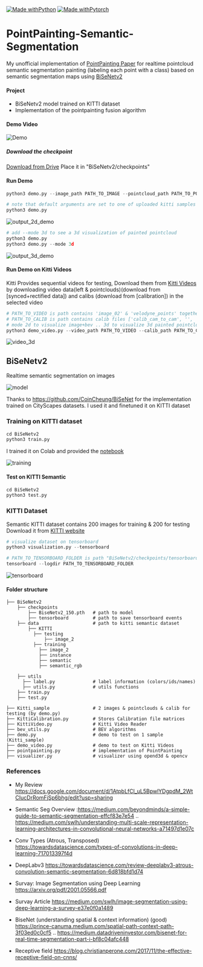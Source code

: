 [![Made withPython](https://img.shields.io/badge/Made%20with-python-407eaf?style=for-the-badge&logo=python)](https://www.python.org/)
[![Made withPytorch](https://img.shields.io/badge/Made%20with-pytorch-ee4c2c?style=for-the-badge&logo=pytorch)](https://www.pytorch.org/)
# PointPainting-Semantic-Segmentation

My unofficial implementation of [PointPainting Paper](https://arxiv.org/abs/1911.10150) for realtime pointcloud semantic segmentation painting (labeling each point with a class) based on semantic segmentation maps using [BiSeNetv2](https://arxiv.org/abs/1808.00897)

#### Project

- BiSeNetv2 model trained on KITTI dataset 
- Implementation of the pointpainting fusion algorithm

#### Demo Video
![Demo](images/video.gif)

##### Download the checkpoint
[Download from Drive](https://drive.google.com/file/d/10-WxqSmyFKW72_1D-2vwu7BzUFlCOwgb/view?usp=sharing)
Place it in "BiSeNetv2/checkpoints"

#### Run Demo
```python
python3 demo.py --image_path PATH_TO_IMAGE --pointcloud_path PATH_TO_POINTCLOUD --calib_path PATH_TO_CALIB --weights_path PATH_TO_MODEL_WEIGHTS

# note that default arguments are set to one of uploaded kitti samples so you can run it as
python3 demo.py
```
![output_2d_demo](images/2d.png)

```python
# add --mode 3d to see a 3d visualization of painted pointcloud
python3 demo.py
python3 demo.py --mode 3d
```
![output_3d_demo](images/3d.gif)


#### Run Demo on Kitti Videos
Kitti Provides sequential videos for testing, Download them from [Kitti Videos]() by downloading video data(left & pointclouds)(download from [synced+rectified data]) and calibs (download from [calibration])
in the selected video


```python
# PATH_TO_VIDEO is path contains 'image_02' & 'velodyne_points' together
# PATH_TO_CALIB is path contains calib files ['calib_cam_to_cam', '', '']
# mode 2d to visualize image+bev .. 3d to visualize 3d painted pointcloud
python3 demo_video.py --video_path PATH_TO_VIDEO --calib_path PATH_TO_CALIB --mode 3d
```
![video_3d](images/video_3d.gif)


## BiSeNetv2
Realtime semantic segmentation on images

![model](images/model.png)

Thanks to https://github.com/CoinCheung/BiSeNet for the implementation trained on CityScapes datasets.
I used it and finetuned it on KITTI dataset

### Training on KITTI dataset
```python
cd BiSeNetv2
python3 train.py 
```
I trained it on Colab and provided the [notebook](https://github.com/AmrElsersy/PointPainting/blob/master/BiSeNetv2/BiseNet_Train.ipynb) 

![training](images/training.png)

#### Test on KITTI Semantic
```python
cd BiSeNetv2
python3 test.py 
```

### KITTI Dataset
Semantic KITTI dataset contains 200 images for training & 200 for testing <br>
Download it from [KITTI website](http://www.cvlibs.net/datasets/kitti/eval_semseg.php?benchmark=semantics2015)

```python
# visualize dataset on tensorboard
python3 visualization.py --tensorboard

# PATH_TO_TENSORBOARD_FOLDER is path "BiSeNetv2/checkpoints/tensorboard/"
tensorboard --logdir PATH_TO_TENSORBOARD_FOLDER
```
![tensorboard](images/tensorboard.png)


#### Folder structure    
    ├── BiSeNetv2
	    ├── checkpoints
    		├── BiseNetv2_150.pth 	# path to model
		    ├── tensorboard 		# path to save tensorboard events
	    ├── data 					# path to kitti semantic dataset
	        ├── KITTI
              ├── testing
	              ├── image_2
              ├── training
                ├── image_2
                ├── instance
                ├── semantic
                ├── semantic_rgb
	    
        ├── utils
          ├── label.py 				# label information (colors/ids/names)
          ├── utils.py 				# utils functions
        ├── train.py
        ├── test.py
        
    ├── Kitti_sample				# 2 images & pointclouds & calib for testing (by demo.py)
    ├── KittiCalibration.py 		# Stores Calibration file matrices 
    ├── KittiVideo.py 				# Kitti Video Reader
    ├── bev_utils.py 				# BEV algorithms
    ├── demo.py 					# demo to test on 1 sample (Kitti_sample)
    ├── demo_video.py 				# demo to test on Kitti Videos
    ├── pointpainting.py 			# implementation of PointPainting
    ├── visualizer.py 				# visualizer using opend3d & opencv


### References
- My Review https://docs.google.com/document/d/1AtpbLfCl_uL5BpwlYDgpdM_2WtCIucDrRomFjSp6bhg/edit?usp=sharing

- Semantic Seg Overview :https://medium.com/beyondminds/a-simple-guide-to-semantic-segmentation-effcf83e7e54 .. https://medium.com/swlh/understanding-multi-scale-representation-learning-architectures-in-convolutional-neural-networks-a71497d1e07c

- Conv Types (Atrous, Transposed) https://towardsdatascience.com/types-of-convolutions-in-deep-learning-717013397f4d

- DeepLabv3 https://towardsdatascience.com/review-deeplabv3-atrous-convolution-semantic-segmentation-6d818bfd1d74

- Survay: Image Segmentation using Deep Learning https://arxiv.org/pdf/2001.05566.pdf
- Survay Article https://medium.com/swlh/image-segmentation-using-deep-learning-a-survey-e37e0f0a1489

- BiseNet (understanding spatial & context information) (good) https://prince-canuma.medium.com/spatial-path-context-path-3f03ed0c0cf5 .. https://medium.datadriveninvestor.com/bisenet-for-real-time-segmentation-part-i-bf8c04afc448

- Receptive field https://blog.christianperone.com/2017/11/the-effective-receptive-field-on-cnns/	
